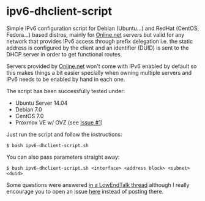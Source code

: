 # ipv6-dhclient-script
Simple IPv6 configuration script for Debian (Ubuntu...) and RedHat (CentOS, Fedora...) based distros, mainly for [Online.net](http://www.online.net/) servers but valid for any network that provides IPv6 access through prefix delegation i.e. the static address is configured by the client and an identifier (DUID) is sent to the DHCP server in order to get functional routes.

Servers provided by [Online.net](http://www.online.net/) won't come with IPv6 enabled by default so this makes things a bit easier specially when owning multiple servers and IPv6 needs to be enabled by hand in each one.

The script has been successfully tested under:

* Ubuntu Server 14.04
* Debian 7.0
* CentOS 7.0
* Proxmox VE w/ OVZ (see [Issue #1](https://github.com/outime/ipv6-dhclient-script/issues/1))

Just run the script and follow the instructions:

`$ bash ipv6-dhclient-script.sh`

You can also pass parameters straight away:

`$ bash ipv6-dhclient-script.sh <interface> <address block> <subnet> <duid>`

Some questions were answered [in a LowEndTalk thread](http://www.lowendtalk.com/discussion/40695/ipv6-dhclient-auto-configuration-script-online-net) although I really encourage you to open an issue [here](https://github.com/outime/ipv6-dhclient-script/issues/new) instead of posting there.
